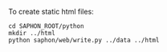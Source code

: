 
To create static html files:

```
cd SAPHON_ROOT/python
mkdir ../html
python saphon/web/write.py ../data ../html
```
